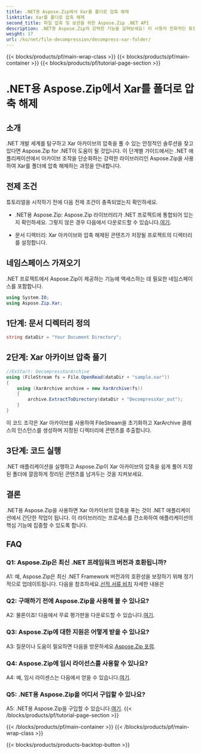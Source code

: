 ```yaml
---
title: .NET용 Aspose.Zip에서 Xar를 폴더로 압축 해제
linktitle: Xar를 폴더로 압축 해제
second_title: 파일 압축 및 보관을 위한 Aspose.Zip .NET API
description: .NET용 Aspose.Zip의 강력한 기능을 살펴보세요! 이 사용자 친화적인 튜토리얼을 통해 Xar 아카이브의 압축을 쉽게 풀 수 있습니다. .NET 개발 경험을 향상시키세요.
weight: 17
url: /ko/net/file-decompression/decompress-xar-folder/
---
```


{{< blocks/products/pf/main-wrap-class >}}
{{< blocks/products/pf/main-container >}}
{{< blocks/products/pf/tutorial-page-section >}}

# .NET용 Aspose.Zip에서 Xar를 폴더로 압축 해제

## 소개

.NET 개발 세계를 탐구하고 Xar 아카이브의 압축을 풀 수 있는 안정적인 솔루션을 찾고 있다면 Aspose.Zip for .NET이 도움이 될 것입니다. 이 단계별 가이드에서는 .NET 애플리케이션에서 아카이브 조작을 단순화하는 강력한 라이브러리인 Aspose.Zip을 사용하여 Xar를 폴더에 압축 해제하는 과정을 안내합니다.

## 전제 조건

튜토리얼을 시작하기 전에 다음 전제 조건이 충족되었는지 확인하세요.

-  .NET용 Aspose.Zip: Aspose.Zip 라이브러리가 .NET 프로젝트에 통합되어 있는지 확인하세요. 그렇지 않은 경우 다음에서 다운로드할 수 있습니다.[여기](https://releases.aspose.com/zip/net/).

- 문서 디렉터리: Xar 아카이브와 압축 해제된 콘텐츠가 저장될 프로젝트의 디렉터리를 설정합니다.

## 네임스페이스 가져오기

.NET 프로젝트에서 Aspose.Zip이 제공하는 기능에 액세스하는 데 필요한 네임스페이스를 포함합니다.

```csharp
using System.IO;
using Aspose.Zip.Xar;
```

## 1단계: 문서 디렉터리 정의

```csharp
string dataDir = "Your Document Directory";
```

## 2단계: Xar 아카이브 압축 풀기

```csharp
//ExStart: DecompressXarArchive
using (FileStream fs = File.OpenRead(dataDir + "sample.xar"))
{
    using (XarArchive archive = new XarArchive(fs))
    {
        archive.ExtractToDirectory(dataDir + "DecompressXar_out");
    }
}
```

이 코드 조각은 Xar 아카이브를 사용하여 FileStream을 초기화하고 XarArchive 클래스의 인스턴스를 생성하며 지정된 디렉터리에 콘텐츠를 추출합니다.

## 3단계: 코드 실행

.NET 애플리케이션을 실행하고 Aspose.Zip이 Xar 아카이브의 압축을 쉽게 풀어 지정된 폴더에 깔끔하게 정리된 콘텐츠를 남겨두는 것을 지켜보세요.

## 결론

.NET용 Aspose.Zip을 사용하면 Xar 아카이브의 압축을 푸는 것이 .NET 애플리케이션에서 간단한 작업이 됩니다. 이 라이브러리는 프로세스를 간소화하여 애플리케이션의 핵심 기능에 집중할 수 있도록 합니다.


## FAQ

### Q1: Aspose.Zip은 최신 .NET 프레임워크 버전과 호환됩니까?

 A1: 예, Aspose.Zip은 최신 .NET Framework 버전과의 호환성을 보장하기 위해 정기적으로 업데이트됩니다. 다음을 참조하세요.[선적 서류 비치](https://reference.aspose.com/zip/net/) 자세한 내용은

### Q2: 구매하기 전에 Aspose.Zip을 사용해 볼 수 있나요?

 A2: 물론이죠! 다음에서 무료 평가판을 다운로드할 수 있습니다.[여기](https://releases.aspose.com/).

### Q3: Aspose.Zip에 대한 지원은 어떻게 받을 수 있나요?

 A3: 질문이나 도움이 필요하면 다음을 방문하세요.[Aspose.Zip 포럼](https://forum.aspose.com/c/zip/37).

### Q4: Aspose.Zip에 임시 라이선스를 사용할 수 있나요?

 A4: 예, 임시 라이센스는 다음에서 얻을 수 있습니다.[여기](https://purchase.aspose.com/temporary-license/).

### Q5: .NET용 Aspose.Zip을 어디서 구입할 수 있나요?

 A5: .NET용 Aspose.Zip을 구입할 수 있습니다.[여기](https://purchase.aspose.com/buy).
{{< /blocks/products/pf/tutorial-page-section >}}

{{< /blocks/products/pf/main-container >}}
{{< /blocks/products/pf/main-wrap-class >}}

{{< blocks/products/products-backtop-button >}}
